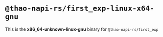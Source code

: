 # `@thao-napi-rs/first_exp-linux-x64-gnu`

This is the **x86_64-unknown-linux-gnu** binary for `@thao-napi-rs/first_exp`

